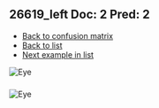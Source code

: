 ## 26619_left Doc: 2 Pred: 2
- [Back to confusion matrix](https://github.com/juliandewit/kaggle_retinopathy/blob/master/matrix.md)
- [Back to list](https://github.com/juliandewit/kaggle_retinopathy/blob/master/lists/22/list.md)
- [Next example in list](https://github.com/juliandewit/kaggle_retinopathy/blob/master/lists/22/26/26630_left.md)

![Eye](https://retinopaty.blob.core.windows.net/size1024/26619_left_2.jpeg)

### 

![Eye]()
